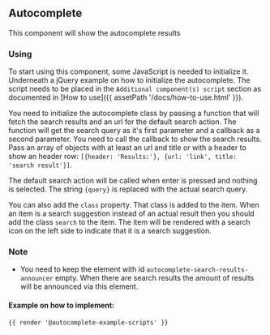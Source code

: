 ## Autocomplete

This component will show the autocomplete results

### Using

To start using this component, some JavaScript is needed to initialize it.<br>
Underneath a jQuery example on how to initialize the autocomplete.
The script needs to be placed in the `Additional component(s) script` section as documented in [How to use]({{ assetPath '/docs/how-to-use.html' }}).

You need to initialize the autocomplete class by passing a function that will fetch the search results and an url for the default search action.
The function will get the search query as it's first parameter and a callback as a second parameter. You need to call the callback to show the search results. Pass an array of objects with at least an url and title or with a header to show an header row: `[{header: 'Results:'}, {url: 'link', title: 'search result'}]`.

The default search action will be called when enter is pressed and nothing is selected. The string `{query}` is replaced with the actual search query.

You can also add the `class` property. That class is added to the item.
When an item is a search suggestion instead of an actual result then you should add the class `search` to the item. The item will be rendered with a search icon on the left side to indicate that it is a search suggestion.

### Note

* You need to keep the element with id `autocomplete-search-results-announcer` empty. When there are search results the amount of results will be announced via this element.

#### Example on how to implement:
```html
{{ render '@autocomplete-example-scripts' }}
```
